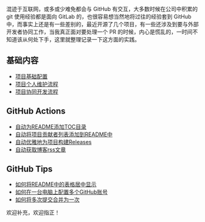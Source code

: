 混迹于互联网，或多或少难免都会与 GitHub 有交互，大多数时候在公司中积累的 git 使用经验都是面向 GitLab 的，也很容易想当然地将过往的经验套到 GitHub 中，而事实上还是有一些差别的，最近开源了几个项目，有一些还涉及到要与外部开发者协同工作，当我真正面对要处理一个 PR 的时候，内心是慌乱的，一时间不知道该从何处下手，这里就整理记录一下这方面的实践。

## 基础内容

- [项目基础配置](./docs/01.basic-content/%E5%9F%BA%E7%A1%80%E9%85%8D%E7%BD%AE.md)
- [项目个人维护流程](./docs/01.basic-content/%E4%B8%AA%E4%BA%BA%E7%BB%B4%E6%8A%A4%E6%B5%81%E7%A8%8B.md)
- [项目协同开发流程](./docs/01.basic-content/%E5%8D%8F%E5%90%8C%E5%BC%80%E5%8F%91%E6%B5%81%E7%A8%8B.md)

## GitHub Actions

- [自动为README添加TOC目录](./docs/02.github-actions/%E8%87%AA%E5%8A%A8%E4%B8%BAREADME%E6%B7%BB%E5%8A%A0TOC%E7%9B%AE%E5%BD%95.md)
- [自动将项目贡献者列表添加到README中](./docs/02.github-actions/%E8%87%AA%E5%8A%A8%E5%B0%86%E9%A1%B9%E7%9B%AE%E8%B4%A1%E7%8C%AE%E8%80%85%E5%88%97%E8%A1%A8%E6%B7%BB%E5%8A%A0%E5%88%B0README%E4%B8%AD.md)
- [自动优雅地为项目构建Releases](./docs/02.github-actions/%E8%87%AA%E5%8A%A8%E4%BC%98%E9%9B%85%E5%9C%B0%E4%B8%BA%E9%A1%B9%E7%9B%AE%E6%9E%84%E5%BB%BAReleases.md)
- [自动获取博客rss文章](./docs/02.github-actions/%E8%87%AA%E5%8A%A8%E8%8E%B7%E5%8F%96%E5%8D%9A%E5%AE%A2rss%E6%96%87%E7%AB%A0.md)

## GitHub Tips

- [如何将README中的表格居中显示](./docs/03.github-tips/%E5%A6%82%E4%BD%95%E5%B0%86README%E4%B8%AD%E7%9A%84%E8%A1%A8%E6%A0%BC%E5%B1%85%E4%B8%AD%E6%98%BE%E7%A4%BA.md)
- [如何在一台电脑上配置多个GitHub账号](./docs/03.github-tips/%E5%A6%82%E4%BD%95%E5%9C%A8%E4%B8%80%E5%8F%B0%E7%94%B5%E8%84%91%E4%B8%8A%E9%85%8D%E7%BD%AE%E5%A4%9A%E4%B8%AAGitHub%E8%B4%A6%E5%8F%B7.md)
- [如何将多次提交合并为一次](./docs/03.github-tips/%E5%A6%82%E4%BD%95%E5%B0%86%E5%A4%9A%E6%AC%A1%E6%8F%90%E4%BA%A4%E5%90%88%E5%B9%B6%E4%B8%BA%E4%B8%80%E6%AC%A1.md)

欢迎补充，欢迎指正！